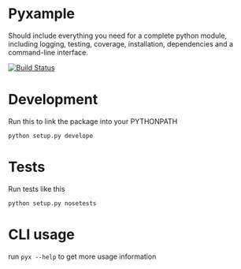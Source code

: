 # Pyxample
Should include everything you need for a complete python module, including logging, testing, coverage,
installation, dependencies and a command-line interface.

[![Build Status](https://travis-ci.org/ckrooss/pyxample.svg?branch=master)](https://travis-ci.org/ckrooss/pyxample)

# Development
Run this to link the package into your PYTHONPATH
```
python setup.py develope
```

# Tests
Run tests like this
```
python setup.py nosetests
```

# CLI usage
run `pyx --help` to get more usage information

